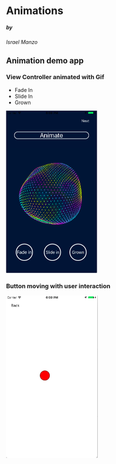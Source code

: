 # Animations

##### by
*Israel Manzo*

## Animation demo app
### View Controller animated with Gif
* Fade In
* Slide In
* Grown 

![Alt Image Text](images/MainScreenShot.png)

### Button moving with user interaction

![Alt Image Text](images/SecondScreenShot.png)
